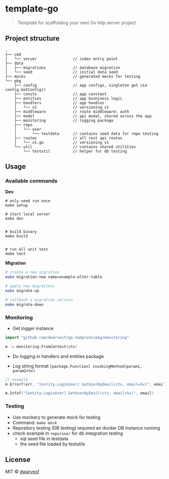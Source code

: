 # template-go

> Template for scaffolding your next Go http server project

## Project structure

```
.
├── cmd
│   └── server                // index entry point
├── data
│   ├── migrations            // database migration
│   └── seed                  // initial data seed
├── mocks                     // generated mocks for testing
└── pkg
    ├── config                // app configs, singleton get via config.GetConfig()
    ├── consts                // app constant
    ├── entities              // app bushiness logic
    ├── handlers              // app handles
    │   └── v1                // versioning v1
    ├── middleware            // route middleware: auth
    ├── model                 // api modal, shared across the app
    ├── monitoring            // logging package
    ├── repo
    │   └── user
    │       └── testdata      // contains seed data for repo testing
    ├── routes                // all rest api routes
    │   └── v1.go             // versioning v1
    └── util                  // contains shared utilities
        └── testutil          // helper for db testing
```

## Usage

### Available commands

**Dev**

```
# only need run once
make setup

# start local server
make dev


# build binary
make build


# run all unit test
make test

```

**Migration**

```bash
# create a new migration
make migration-new name=example-alter-table

# apply new migrations
make migrate-up

# rollback a migration version
make migrate-down

```

### Monitoring

- Get logger instance

```go
import "github.com/dwarvesf/go-template/pkg/monitoring"

m := monitoring.FromContext(ctx)
```

- Do logging in handlers and entities package

- Log string format `[package.Function] invokingMethod(param1, param2=%v)`

```go
// example
m.Errorf(err, "[entity.LoginUser] GetUserByEmail(ctx, email=%v)", email)

m.Infof("[entity.LoginUser] GetUserByEmail(ctx, email=%v)", email)

```

### Testing

- Use mockery to generate mock for testing
- Command: `make mock`
- Repository testing (DB testing) required an docker DB instance running
- check example in `repo/user` for db integration testing
  - sql seed file in testdata
  - the seed file loaded by testutils

## License

MIT &copy; [dwarvesf](github.com/dwarvesf)
